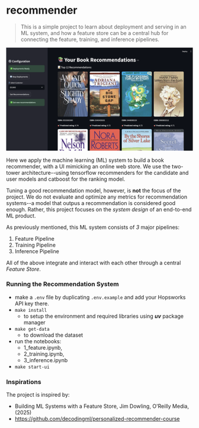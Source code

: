 # recommender
> This is a simple project to learn about deployment and serving in an ML system, and how a feature store can be a central hub for connecting the feature, training, and inference pipelines.

![UI](UI_book.png)

Here we apply the machine learning (ML) system to build a book recommender, with a UI mimicking an online web store. We use the two-tower architecture--using tensorflow recommenders for the candidate and user models and catboost for the ranking model. 

Tuning a good recommendation model, however, is **not** the focus of the project. We do not evaluate and optimize any metrics for recommendation systems--a model that outpus a recommendation is considered good enough. Rather, this project focuses on the *system design* of an end-to-end ML product.

As previously mentioned, this ML system consists of _3_ major pipelines: 
1. Feature Pipeline
2. Training Pipeline
3. Inference Pipeline

All of the above integrate and interact with each other through a central _Feature Store_.

### Running the Recommendation System
- make a `.env` file by duplicating `.env.example` and add your Hopsworks API key there. 
- `make install` 
    - to setup the environment and required libraries using ***uv*** package manager
- `make get-data` 
    - to download the dataset
- run the notebooks:
    - 1_feature.ipynb, 
    - 2_training.ipynb, 
    - 3_inference.ipynb
- `make start-ui`

### Inspirations
The project is inspired by:
- Building ML Systems with a Feature Store, Jim Dowling, O'Reilly Media, (2025)
- https://github.com/decodingml/personalized-recommender-course
